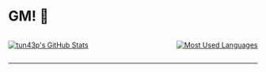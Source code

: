 # GM! 👋

<div style="display: flex; align-items: center; justify-content: space-between">

[![tun43p's GitHub Stats](https://github-readme-stats.vercel.app/api?username=tun43p&show_icons=true&count_private=true)](https://github.com/anuraghazra/github-readme-stats)

[![Most Used Languages](https://github-readme-stats.vercel.app/api/top-langs/?username=tun43p&layout=compact&exclude_repo=dotfiles&hide=css,dockerfile,html,makefile,shell)](https://github.com/anuraghazra/github-readme-stats)

</div>

---
